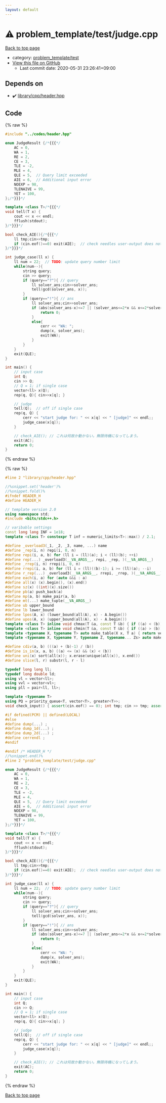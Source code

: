 ```yaml
---
layout: default
---
```


<!-- mathjax config similar to math.stackexchange -->
<script type="text/javascript" async
  src="https://cdnjs.cloudflare.com/ajax/libs/mathjax/2.7.5/MathJax.js?config=TeX-MML-AM_CHTML">
</script>
<script type="text/x-mathjax-config">
  MathJax.Hub.Config({
    TeX: { equationNumbers: { autoNumber: "AMS" }},
    tex2jax: {
      inlineMath: [ ['$','$'] ],
      processEscapes: true
    },
    "HTML-CSS": { matchFontHeight: false },
    displayAlign: "left",
    displayIndent: "2em"
  });
</script>

<script type="text/javascript" src="https://cdnjs.cloudflare.com/ajax/libs/jquery/3.4.1/jquery.min.js"></script>
<script src="https://cdn.jsdelivr.net/npm/jquery-balloon-js@1.1.2/jquery.balloon.min.js" integrity="sha256-ZEYs9VrgAeNuPvs15E39OsyOJaIkXEEt10fzxJ20+2I=" crossorigin="anonymous"></script>
<script type="text/javascript" src="../../../assets/js/copy-button.js"></script>
<link rel="stylesheet" href="../../../assets/css/copy-button.css" />


# :warning: problem_template/test/judge.cpp

<a href="../../../index.html">Back to top page</a>

* category: <a href="../../../index.html#76c92c32675513a9b45b3a525f3ad871">problem_template/test</a>
* <a href="{{ site.github.repository_url }}/blob/master/problem_template/test/judge.cpp">View this file on GitHub</a>
    - Last commit date: 2020-05-31 23:26:41+09:00




## Depends on

* :heavy_check_mark: <a href="../../library/cpp/header.hpp.html">library/cpp/header.hpp</a>


## Code

<a id="unbundled"></a>
{% raw %}
```cpp
#include "../codes/header.hpp"

enum JudgeResult {/*{{{*/
    AC = 0,
    WA = 1,
    RE = 2,
    CE = 3,
    TLE = -2,
    MLE = 4,
    QLE = 5,  // Query limit exceeded
    AIE = 6,  // Additional input error
    NOEXP = 98,
    TLENAIVE = 99,
    YET = 100,
};/*}}}*/

template <class T>/*{{{*/
void tell(T x) {
    cout << x << endl;
    fflush(stdout);
}/*}}}*/

bool check_AIE(){/*{{{*/
    ll tmp;cin>>tmp;
    if (cin.eof()==0) exit(AIE);  // check needles user-output does not exist
}/*}}}*/

int judge_case(ll x) {
    ll num = 22;  // TODO: update query number limit
    while(num--){
        string query;
        cin >> query;
        if (query=="?"){ // query
            ll solver_ans;cin>>solver_ans;
            tell(gcd(solver_ans, x));
        }
        if (query=="!"){ // ans
            ll solver_ans;cin>>solver_ans;
            if (abs(solver_ans-x)<=7 || (solver_ans<=2*x && x<=2*solver_ans)){
                return 0;
            }
            else{
                cerr << "WA: ";
                dump(x, solver_ans);
                exit(WA);
            }
        }
    }
    exit(QLE);
}

int main() {
    // input case
    int Q;
    cin >> Q;
    // Q = 1; if single case
    vector<ll> x(Q);
    rep(q, Q){ cin>>x[q]; }

    // judge
    tell(Q);  // off if single case
    rep(q, Q) {
        cerr << "start judge for: " << x[q] << " [judge]" << endl;;
        judge_case(x[q]); 
    }

    // check_AIE(); // これは何故か動かない。無限待機になってしまう。
    exit(AC);
    return 0;
}

```
{% endraw %}

<a id="bundled"></a>
{% raw %}
```cpp
#line 2 "library/cpp/header.hpp"

//%snippet.set('header')%
//%snippet.fold()%
#ifndef HEADER_H
#define HEADER_H

// template version 2.0
using namespace std;
#include <bits/stdc++.h>

// varibable settings
const long long INF = 1e18;
template <class T> constexpr T inf = numeric_limits<T>::max() / 2.1;

#define _overload3(_1, _2, _3, name, ...) name
#define _rep(i, n) repi(i, 0, n)
#define repi(i, a, b) for (ll i = (ll)(a); i < (ll)(b); ++i)
#define rep(...) _overload3(__VA_ARGS__, repi, _rep, )(__VA_ARGS__)
#define _rrep(i, n) rrepi(i, 0, n)
#define rrepi(i, a, b) for (ll i = (ll)((b)-1); i >= (ll)(a); --i)
#define r_rep(...) _overload3(__VA_ARGS__, rrepi, _rrep, )(__VA_ARGS__)
#define each(i, a) for (auto &&i : a)
#define all(x) (x).begin(), (x).end()
#define sz(x) ((int)(x).size())
#define pb(a) push_back(a)
#define mp(a, b) make_pair(a, b)
#define mt(...) make_tuple(__VA_ARGS__)
#define ub upper_bound
#define lb lower_bound
#define lpos(A, x) (lower_bound(all(A), x) - A.begin())
#define upos(A, x) (upper_bound(all(A), x) - A.begin())
template <class T> inline void chmax(T &a, const T &b) { if ((a) < (b)) (a) = (b); }
template <class T> inline void chmin(T &a, const T &b) { if ((a) > (b)) (a) = (b); }
template <typename X, typename T> auto make_table(X x, T a) { return vector<T>(x, a); }
template <typename X, typename Y, typename Z, typename... Zs> auto make_table(X x, Y y, Z z, Zs... zs) { auto cont = make_table(y, z, zs...); return vector<decltype(cont)>(x, cont); }

#define cdiv(a, b) (((a) + (b)-1) / (b))
#define is_in(x, a, b) ((a) <= (x) && (x) < (b))
#define uni(x) sort(all(x)); x.erase(unique(all(x)), x.end())
#define slice(l, r) substr(l, r - l)

typedef long long ll;
typedef long double ld;
using vl = vector<ll>;
using vvl = vector<vl>;
using pll = pair<ll, ll>;

template <typename T>
using PQ = priority_queue<T, vector<T>, greater<T>>;
void check_input() { assert(cin.eof() == 0); int tmp; cin >> tmp; assert(cin.eof() == 1); }

#if defined(PCM) || defined(LOCAL)
#else
#define dump(...) ;
#define dump_1d(...) ;
#define dump_2d(...) ;
#define cerrendl ;
#endif

#endif /* HEADER_H */
//%snippet.end()%
#line 2 "problem_template/test/judge.cpp"

enum JudgeResult {/*{{{*/
    AC = 0,
    WA = 1,
    RE = 2,
    CE = 3,
    TLE = -2,
    MLE = 4,
    QLE = 5,  // Query limit exceeded
    AIE = 6,  // Additional input error
    NOEXP = 98,
    TLENAIVE = 99,
    YET = 100,
};/*}}}*/

template <class T>/*{{{*/
void tell(T x) {
    cout << x << endl;
    fflush(stdout);
}/*}}}*/

bool check_AIE(){/*{{{*/
    ll tmp;cin>>tmp;
    if (cin.eof()==0) exit(AIE);  // check needles user-output does not exist
}/*}}}*/

int judge_case(ll x) {
    ll num = 22;  // TODO: update query number limit
    while(num--){
        string query;
        cin >> query;
        if (query=="?"){ // query
            ll solver_ans;cin>>solver_ans;
            tell(gcd(solver_ans, x));
        }
        if (query=="!"){ // ans
            ll solver_ans;cin>>solver_ans;
            if (abs(solver_ans-x)<=7 || (solver_ans<=2*x && x<=2*solver_ans)){
                return 0;
            }
            else{
                cerr << "WA: ";
                dump(x, solver_ans);
                exit(WA);
            }
        }
    }
    exit(QLE);
}

int main() {
    // input case
    int Q;
    cin >> Q;
    // Q = 1; if single case
    vector<ll> x(Q);
    rep(q, Q){ cin>>x[q]; }

    // judge
    tell(Q);  // off if single case
    rep(q, Q) {
        cerr << "start judge for: " << x[q] << " [judge]" << endl;;
        judge_case(x[q]); 
    }

    // check_AIE(); // これは何故か動かない。無限待機になってしまう。
    exit(AC);
    return 0;
}

```
{% endraw %}

<a href="../../../index.html">Back to top page</a>

